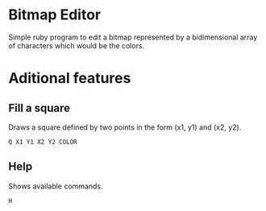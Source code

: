 Bitmap Editor
=========

Simple ruby program to edit a bitmap represented by a bidimensional array of characters which would be the colors.

Aditional features
=========

Fill a square
---------

Draws a square defined by two points in the form (x1, y1) and (x2, y2).

```
Q X1 Y1 X2 Y2 COLOR
```

Help
---------

Shows available commands.

```
H
```